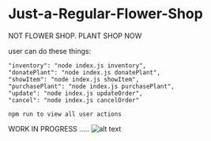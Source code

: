 # Just-a-Regular-Flower-Shop
NOT FLOWER SHOP. PLANT SHOP NOW

user can do these things:

    "inventory": "node index.js inventory",
    "donatePlant": "node index.js donatePlant",
    "showItem": "node index.js showItem",
    "purchasePlant": "node index.js purchasePlant",
    "update": "node index.js updateOrder",
    "cancel": "node index.js cancelOrder"

    npm run to view all user actions


WORK IN PROGRESS .....
![alt text](http://url/to/img.png)
